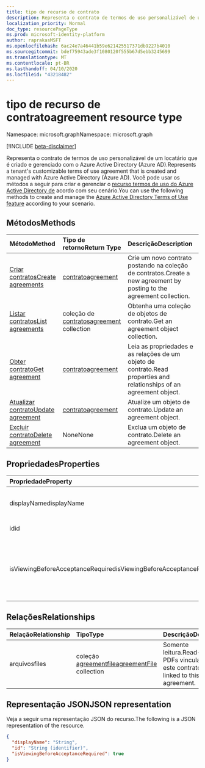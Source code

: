 ```yaml
---
title: tipo de recurso de contrato
description: Representa o contrato de termos de uso personalizável de um locatário que é criado e gerenciado com o Azure Active Directory (Azure AD).
localization_priority: Normal
doc_type: resourcePageType
ms.prod: microsoft-identity-platform
author: raprakasMSFT
ms.openlocfilehash: 6ac24e7a46441b59e621425517371db9227b4010
ms.sourcegitcommit: bdef75943ade3f1080120f555b67d5ebb3245699
ms.translationtype: MT
ms.contentlocale: pt-BR
ms.lasthandoff: 04/10/2020
ms.locfileid: "43218482"
---
```

# <a name="agreement-resource-type"></a><span data-ttu-id="ca654-103">tipo de recurso de contrato</span><span class="sxs-lookup"><span data-stu-id="ca654-103">agreement resource type</span></span>

<span data-ttu-id="ca654-104">Namespace: microsoft.graph</span><span class="sxs-lookup"><span data-stu-id="ca654-104">Namespace: microsoft.graph</span></span>

[!INCLUDE [beta-disclaimer](../../includes/beta-disclaimer.md)]

<span data-ttu-id="ca654-105">Representa o contrato de termos de uso personalizável de um locatário que é criado e gerenciado com o Azure Active Directory (Azure AD).</span><span class="sxs-lookup"><span data-stu-id="ca654-105">Represents a tenant's customizable terms of use agreement that is created and managed with Azure Active Directory (Azure AD).</span></span> <span data-ttu-id="ca654-106">Você pode usar os métodos a seguir para criar e gerenciar o [recurso termos de uso do Azure Active Directory de](/azure/active-directory/active-directory-tou) acordo com seu cenário.</span><span class="sxs-lookup"><span data-stu-id="ca654-106">You can use the following methods to create and manage the [Azure Active Directory Terms of Use feature](/azure/active-directory/active-directory-tou) according to your scenario.</span></span>

## <a name="methods"></a><span data-ttu-id="ca654-107">Métodos</span><span class="sxs-lookup"><span data-stu-id="ca654-107">Methods</span></span>

| <span data-ttu-id="ca654-108">Método</span><span class="sxs-lookup"><span data-stu-id="ca654-108">Method</span></span>       | <span data-ttu-id="ca654-109">Tipo de retorno</span><span class="sxs-lookup"><span data-stu-id="ca654-109">Return Type</span></span> | <span data-ttu-id="ca654-110">Descrição</span><span class="sxs-lookup"><span data-stu-id="ca654-110">Description</span></span> |
|:-------------|:------------|:------------|
| [<span data-ttu-id="ca654-111">Criar contratos</span><span class="sxs-lookup"><span data-stu-id="ca654-111">Create agreements</span></span>](../api/agreement-post-agreements.md) | [<span data-ttu-id="ca654-112">contrato</span><span class="sxs-lookup"><span data-stu-id="ca654-112">agreement</span></span>](agreement.md) | <span data-ttu-id="ca654-113">Crie um novo contrato postando na coleção de contratos.</span><span class="sxs-lookup"><span data-stu-id="ca654-113">Create a new agreement by posting to the agreement collection.</span></span> |
| [<span data-ttu-id="ca654-114">Listar contratos</span><span class="sxs-lookup"><span data-stu-id="ca654-114">List agreements</span></span>](../api/agreement-list.md) | <span data-ttu-id="ca654-115">coleção de [contratos](agreement.md)</span><span class="sxs-lookup"><span data-stu-id="ca654-115">[agreement](agreement.md) collection</span></span> | <span data-ttu-id="ca654-116">Obtenha uma coleção de objetos de contrato.</span><span class="sxs-lookup"><span data-stu-id="ca654-116">Get an agreement object collection.</span></span> |
| [<span data-ttu-id="ca654-117">Obter contrato</span><span class="sxs-lookup"><span data-stu-id="ca654-117">Get agreement</span></span>](../api/agreement-get.md) | [<span data-ttu-id="ca654-118">contrato</span><span class="sxs-lookup"><span data-stu-id="ca654-118">agreement</span></span>](agreement.md) | <span data-ttu-id="ca654-119">Leia as propriedades e as relações de um objeto de contrato.</span><span class="sxs-lookup"><span data-stu-id="ca654-119">Read properties and relationships of an agreement object.</span></span> |
| [<span data-ttu-id="ca654-120">Atualizar contrato</span><span class="sxs-lookup"><span data-stu-id="ca654-120">Update agreement</span></span>](../api/agreement-update.md) | [<span data-ttu-id="ca654-121">contrato</span><span class="sxs-lookup"><span data-stu-id="ca654-121">agreement</span></span>](agreement.md) | <span data-ttu-id="ca654-122">Atualize um objeto de contrato.</span><span class="sxs-lookup"><span data-stu-id="ca654-122">Update an agreement object.</span></span> |
| [<span data-ttu-id="ca654-123">Excluir contrato</span><span class="sxs-lookup"><span data-stu-id="ca654-123">Delete agreement</span></span>](../api/agreement-delete.md) | <span data-ttu-id="ca654-124">None</span><span class="sxs-lookup"><span data-stu-id="ca654-124">None</span></span> | <span data-ttu-id="ca654-125">Exclua um objeto de contrato.</span><span class="sxs-lookup"><span data-stu-id="ca654-125">Delete an agreement object.</span></span> |
<!--
| [Create agreementFile](../api/agreement-post-files.md) | [agreementFile](agreementfile.md) | Create a new agreementFile by posting to the files collection. |
| [List files](../api/agreement-list-files.md) | [agreementFile](agreementfile.md) collection | Get an agreementFile object collection. |
-->

## <a name="properties"></a><span data-ttu-id="ca654-126">Propriedades</span><span class="sxs-lookup"><span data-stu-id="ca654-126">Properties</span></span>
| <span data-ttu-id="ca654-127">Propriedade</span><span class="sxs-lookup"><span data-stu-id="ca654-127">Property</span></span>     | <span data-ttu-id="ca654-128">Tipo</span><span class="sxs-lookup"><span data-stu-id="ca654-128">Type</span></span>        | <span data-ttu-id="ca654-129">Descrição</span><span class="sxs-lookup"><span data-stu-id="ca654-129">Description</span></span> |
|:-------------|:------------|:------------|
|<span data-ttu-id="ca654-130">displayName</span><span class="sxs-lookup"><span data-stu-id="ca654-130">displayName</span></span>|<span data-ttu-id="ca654-131">Cadeia de caracteres</span><span class="sxs-lookup"><span data-stu-id="ca654-131">String</span></span>|<span data-ttu-id="ca654-132">Nome para exibição do contrato.</span><span class="sxs-lookup"><span data-stu-id="ca654-132">Display name of the agreement.</span></span>|
|<span data-ttu-id="ca654-133">id</span><span class="sxs-lookup"><span data-stu-id="ca654-133">id</span></span>|<span data-ttu-id="ca654-134">String</span><span class="sxs-lookup"><span data-stu-id="ca654-134">String</span></span>| <span data-ttu-id="ca654-135">Somente leitura.</span><span class="sxs-lookup"><span data-stu-id="ca654-135">Read-only.</span></span>|
|<span data-ttu-id="ca654-136">isViewingBeforeAcceptanceRequired</span><span class="sxs-lookup"><span data-stu-id="ca654-136">isViewingBeforeAcceptanceRequired</span></span>|<span data-ttu-id="ca654-137">Boolean</span><span class="sxs-lookup"><span data-stu-id="ca654-137">Boolean</span></span>|<span data-ttu-id="ca654-138">Indica se o usuário tem que expandir e exibir o contrato antes de aceitar.</span><span class="sxs-lookup"><span data-stu-id="ca654-138">Indicates whether the user has to expand and view the agreement before accepting.</span></span>|

## <a name="relationships"></a><span data-ttu-id="ca654-139">Relações</span><span class="sxs-lookup"><span data-stu-id="ca654-139">Relationships</span></span>
| <span data-ttu-id="ca654-140">Relação</span><span class="sxs-lookup"><span data-stu-id="ca654-140">Relationship</span></span> | <span data-ttu-id="ca654-141">Tipo</span><span class="sxs-lookup"><span data-stu-id="ca654-141">Type</span></span>        | <span data-ttu-id="ca654-142">Descrição</span><span class="sxs-lookup"><span data-stu-id="ca654-142">Description</span></span> |
|:-------------|:------------|:------------|
|<span data-ttu-id="ca654-143">arquivos</span><span class="sxs-lookup"><span data-stu-id="ca654-143">files</span></span>|<span data-ttu-id="ca654-144">coleção [agreementfile](agreementfile.md)</span><span class="sxs-lookup"><span data-stu-id="ca654-144">[agreementFile](agreementfile.md) collection</span></span>|<span data-ttu-id="ca654-145">Somente leitura.</span><span class="sxs-lookup"><span data-stu-id="ca654-145">Read-only.</span></span> <span data-ttu-id="ca654-146">PDFs vinculados a este contrato.</span><span class="sxs-lookup"><span data-stu-id="ca654-146">PDFs linked to this agreement.</span></span>|

## <a name="json-representation"></a><span data-ttu-id="ca654-147">Representação JSON</span><span class="sxs-lookup"><span data-stu-id="ca654-147">JSON representation</span></span>

<span data-ttu-id="ca654-148">Veja a seguir uma representação JSON do recurso.</span><span class="sxs-lookup"><span data-stu-id="ca654-148">The following is a JSON representation of the resource.</span></span>

<!-- {
  "blockType": "resource",
  "keyProperty": "id",
  "optionalProperties": [

  ],
  "@odata.type": "microsoft.graph.agreement"
}-->

```json
{
  "displayName": "String",
  "id": "String (identifier)",
  "isViewingBeforeAcceptanceRequired": true
}

```

<!-- uuid: 8fcb5dbc-d5aa-4681-8e31-b001d5168d79
2015-10-25 14:57:30 UTC -->
<!--
{
  "type": "#page.annotation",
  "description": "agreement resource",
  "keywords": "",
  "section": "documentation",
  "tocPath": "",
  "suppressions": []
}
-->
